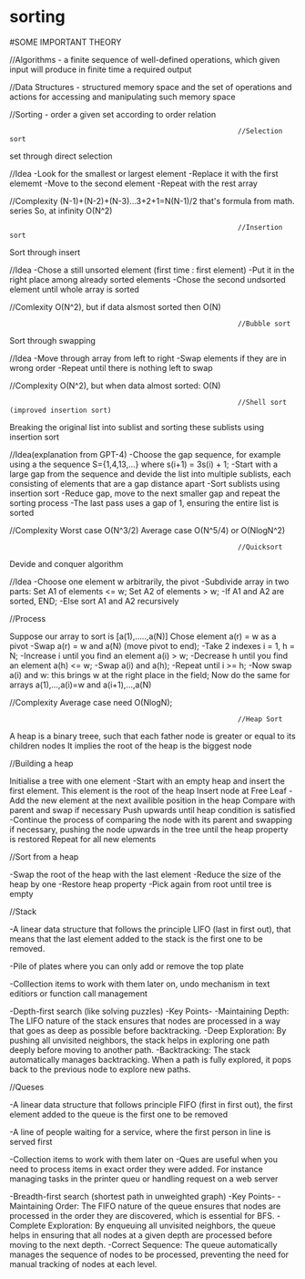 # sorting

#SOME IMPORTANT THEORY

//Algorithms - a finite sequence of well-defined operations, which given input will produce in finite time a required output 

//Data Structures - structured memory space and the set of operations and actions for accessing and manipulating such memory space

//Sorting - order a given set according to order relation

                                                            //Selection sort 
set through direct selection

//Idea 
-Look for the smallest or largest element 
-Replace it with the first elememt 
-Move to the second element 
-Repeat with the rest array 

//Complexity 
(N-1)+(N-2)+(N-3)...3+2+1=N(N-1)/2  that's formula from math. series 
So, at infinity O(N^2)

                                                            //Insertion sort
Sort through insert

//Idea
-Chose a still unsorted element  (first time : first element)
-Put it in the right place among already sorted elements 
-Chose the second undsorted element until whole array is sorted 

//Comlexity 
O(N^2), but if data alsmost sorted then O(N) 

                                                            //Bubble sort 
Sort through swapping

//Idea 
-Move through array from left to right 
-Swap elements if they are in wrong order 
-Repeat until there is nothing left to swap 

//Complexity
O(N^2), but when data almost sorted: O(N)

                                                            //Shell sort (improved insertion sort)
Breaking the original list into sublist and sorting these sublists using insertion sort

//Idea(explanation from GPT-4)
-Choose the gap sequence, for example using a the sequence S={1,4,13,...} where s(i+1) = 3s(i) + 1;
-Start with a large gap from the sequence and devide the list into multiple sublists, each consisting of elements that are a gap distance apart 
-Sort sublists using insertion sort
-Reduce gap, move to the next smaller gap and repeat the sorting process 
-The last pass uses a gap of 1, ensuring the entire list is sorted 

//Complexity
Worst case O(N^3/2)
Average case O(N^5/4) or O(NlogN^2)

                                                            //Quicksort
Devide and conquer algorithm 

//Idea
-Choose one element w arbitrarily, the pivot
-Subdivide array in two parts:
  Set A1 of elements <= w;
  Set A2 of elements > w;
-If A1 and A2 are sorted, END;
-Else sort A1 and A2 recursively

//Process

Suppose our array to sort is [a(1),.....,a(N)]
Chose element a(r) = w as a pivot
    -Swap a(r) = w and a(N) (move pivot to end);
    -Take 2 indexes i = 1, h = N;
    -Increase i until you find an element a(i) > w;
    -Decrease h until you find an element a(h) <= w;
    -Swap a(i) and a(h);
    -Repeat until i >= h;
    -Now swap a(i) and w: this brings w at the right place in the field;
Now do the same for arrays a(1),...,a(i)=w and a(i+1),...,a(N)

//Complexity
Average case need O(NlogN);

                                                            //Heap Sort
A heap is a binary treee, such that each father node is greater or equal to its children nodes 
It implies the root of the heap is the biggest node

//Building a heap 

Initialise a tree with one element 
 -Start with an empty heap and insert the first element. This element is the root of the heap 
Insert node at Free Leaf 
  -Add the new element at the next availible position in the heap 
Compare with parent and swap if necessary
Push upwards until heap condition is satisfied
  -Continue the process of comparing the node with its parent and swapping if necessary, pushing the node upwards in the tree until the heap property is restored 
Repeat for all new elements 

//Sort from a heap

-Swap the root of the heap with the last element 
-Reduce the size of the heap by one 
-Restore heap property
-Pick again from root until tree is empty 

//Stack 

-A linear data structure that follows the principle LIFO (last in first out), that means that the last element added to the stack is the first one to be removed.

-Pile of plates where you can only add or remove the top plate

-Colllection items to work with them later on, undo mechanism in text editiors or function call management 

-Depth-first search (like solving puzzles)
-Key Points-
-Maintaining Depth: The LIFO nature of the stack ensures that nodes are processed in a way that goes as deep as possible before backtracking.
-Deep Exploration: By pushing all unvisited neighbors, the stack helps in exploring one path deeply before moving to another path.
-Backtracking: The stack automatically manages backtracking. When a path is fully explored, it pops back to the previous node to explore new paths.


//Queses 

-A linear data structure that follows principle FIFO (first in first out), the first element added to the queue is the first one to be removed 

-A line of people waiting for a service, where the first person in line is served first 

-Collection items to work with them later on
-Ques are useful when you need to process items in exact order they were added. For instance managing tasks in the printer queu or handling request on a web server 

-Breadth-first search (shortest path in unweighted graph)
-Key Points-
-Maintaining Order: The FIFO nature of the queue ensures that nodes are processed in the order they are discovered, which is essential for BFS.
-Complete Exploration: By enqueuing all unvisited neighbors, the queue helps in ensuring that all nodes at a given depth are processed before moving to the next depth.
-Correct Sequence: The queue automatically manages the sequence of nodes to be processed, preventing the need for manual tracking of nodes at each level.


                                                            

                                                              









